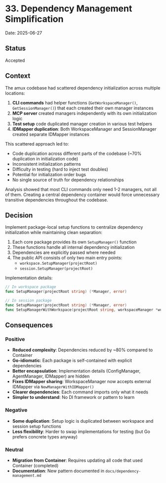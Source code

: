 # 33. Dependency Management Simplification

Date: 2025-06-27

## Status

Accepted

## Context

The amux codebase had scattered dependency initialization across multiple locations:

1. **CLI commands** had helper functions (`GetWorkspaceManager()`, `GetSessionManager()`) that each created their own manager instances
2. **MCP server** created managers independently with its own initialization logic
3. **Test setup** code duplicated manager creation in various test helpers
4. **IDMapper duplication**: Both WorkspaceManager and SessionManager created separate IDMapper instances

This scattered approach led to:
- Code duplication across different parts of the codebase (~70% duplication in initialization code)
- Inconsistent initialization patterns
- Difficulty in testing (hard to inject test doubles)
- Potential for initialization order bugs
- No single source of truth for dependency relationships

Analysis showed that most CLI commands only need 1-2 managers, not all of them. Creating a central dependency container would force unnecessary transitive dependencies throughout the codebase.

## Decision

Implement package-local setup functions to centralize dependency initialization while maintaining clean separation:

1. Each core package provides its own `SetupManager()` function
2. These functions handle all internal dependency initialization
3. Dependencies are explicitly passed where needed
4. The public API consists of only two main entry points:
   - `workspace.SetupManager(projectRoot)`
   - `session.SetupManager(projectRoot)`

Implementation details:

```go
// In workspace package
func SetupManager(projectRoot string) (*Manager, error)

// In session package
func SetupManager(projectRoot string) (*Manager, error)
func SetupManagerWithWorkspace(projectRoot string, workspaceManager *workspace.Manager) (*Manager, error)
```


## Consequences

### Positive

- **Reduced complexity**: Dependencies reduced by ~80% compared to Container
- **Go-idiomatic**: Each package is self-contained with explicit dependencies
- **Better encapsulation**: Implementation details (ConfigManager, AgentManager, IDMapper) are hidden
- **Fixes IDMapper sharing**: WorkspaceManager now accepts external IDMapper via `NewManagerWithIDMapper()`
- **Clearer dependencies**: Each command imports only what it needs
- **Simpler to understand**: No DI framework or pattern to learn

### Negative

- **Some duplication**: Setup logic is duplicated between workspace and session setup functions
- **Less flexibility**: Harder to swap implementations for testing (but Go prefers concrete types anyway)

### Neutral

- **Migration from Container**: Requires updating all code that used Container (completed)
- **Documentation**: New pattern documented in `docs/dependency-management.md`

